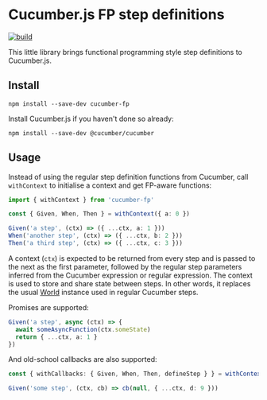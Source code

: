 # Cucumber.js FP step definitions

[![build](https://github.com/jbpros/cucumber-fp/workflows/build/badge.svg)](https://github.com/jbpros/cucumber-fp/actions?query=workflow%3Abuild)

This little library brings functional programming style step definitions to Cucumber.js.

## Install

    npm install --save-dev cucumber-fp

Install Cucumber.js if you haven't done so already:

    npm install --save-dev @cucumber/cucumber

## Usage

Instead of using the regular step definition functions from Cucumber, call `withContext` to initialise a context and get FP-aware functions:

```typescript
import { withContext } from 'cucumber-fp'

const { Given, When, Then } = withContext({ a: 0 })

Given('a step', (ctx) => ({ ...ctx, a: 1 }))
When('another step', (ctx) => ({ ...ctx, b: 2 }))
Then('a third step', (ctx) => ({ ...ctx, c: 3 }))
```

A context (`ctx`) is expected to be returned from every step and is passed to the next as the first parameter, followed by the regular step parameters inferred from the Cucumber expression or regular expression. The context is used to store and share state between steps. In other words, it replaces the usual [World](https://github.com/cucumber/cucumber-js/blob/master/docs/support_files/world.md) instance used in regular Cucumber steps.

Promises are supported:

```typescript
Given('a step', async (ctx) => {
  await someAsyncFunction(ctx.someState)
  return { ...ctx, a: 1 }
})
```

And old-school callbacks are also supported:

```typescript
const { withCallbacks: { Given, When, Then, defineStep } } = withContext({ a: 0 })

Given('some step', (ctx, cb) => cb(null, { ...ctx, d: 9 }))
```